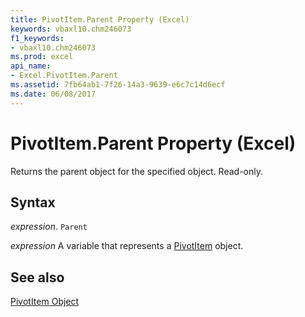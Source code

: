 ```yaml
---
title: PivotItem.Parent Property (Excel)
keywords: vbaxl10.chm246073
f1_keywords:
- vbaxl10.chm246073
ms.prod: excel
api_name:
- Excel.PivotItem.Parent
ms.assetid: 7fb64ab1-7f26-14a3-9639-e6c7c14d6ecf
ms.date: 06/08/2017
---
```



# PivotItem.Parent Property (Excel)

Returns the parent object for the specified object. Read-only.


## Syntax

 _expression_. `Parent`

 _expression_ A variable that represents a [PivotItem](Excel.PivotItem.md) object.


## See also


[PivotItem Object](Excel.PivotItem.md)

